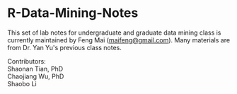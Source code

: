 R-Data-Mining-Notes
===================
This set of lab notes for undergraduate and graduate data mining class is currently maintained by Feng Mai (maifeng@gmail.com). Many materials are from Dr. Yan Yu's previous class notes.

Contributors:  
Shaonan Tian, PhD  
Chaojiang Wu, PhD  
Shaobo Li

